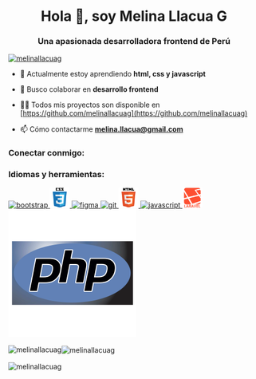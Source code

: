 <h1 align="center">Hola 👋, soy Melina Llacua G</h1>
<h3 align="center">Una apasionada desarrolladora frontend de Perú</h3>

<p align="left"> <a href ="https://github.com/ryo-ma/github-profile-trofeo"><img src="https://github-perfil-trofeo.vercel.app/?username=melinallacuag" alt="melinallacuag" /></a> </p>

- 🌱 Actualmente estoy aprendiendo **html, css y javascript**

- 👯 Busco colaborar en **desarrollo frontend**

- 👨‍💻 Todos mis proyectos son disponible en [https://github.com/melinallacuag](https://github.com/melinallacuag)

- 📫 Cómo contactarme **melina.llacua@gmail.com**

<h3 align="left">Conectar conmigo:</h3>
<p align="left">
</p>

<h3 align="left">Idiomas y herramientas:</h3>
<p align="left"> <a href="https://getbootstrap.com" target="_blank" rel="noreferrer"> <img src="https://raw.githubusercontent.com/devicons/devicon /master/icons/bootstrap/bootstrap-plain-wordmark.svg" alt="bootstrap" width="40" height="40"/> </a> <a href="https://www.w3schools.com /css/" target="_blank" rel="noreferrer"> <img src="https://raw.githubusercontent.com/devicons/devicon/master/icons/css3/css3-original-wordmark.svg" alt= "css3" width="40" height="40"/> </a> <a href="https://www.figma.com/" target="_blank" rel="noreferrer"> <img src="https://www.vectorlogo.zone/logos/figma/figma-icon.svg" alt="figma" width="40" height="40"/> </a> <a href=" https://git-scm.com/" target="_blank" rel="noreferrer"> <img src="https://www.vectorlogo.zone/logos/git-scm/git-scm-icon.svg " alt="git" ancho="40" altura="40"/> </a> <a href="https://www.w3.org/html/" target="_blank" rel="noreferrer" > <img src="https://raw.githubusercontent.com/devicons/devicon/master/icons/html5/html5-original-wordmark.svg" alt="html5" width="40" height="40"/ > </a> <a href="https://desarrollador.mozilla.org/en-US/docs/Web/JavaScript" target="_blank" rel="noreferrer"> <img src="https://raw.githubusercontent.com/devicons/devicon/master/icons/javascript/ javascript-original.svg" alt="javascript" width="40" height="40"/> </a> <a href="https://laravel.com/" target="_blank" rel="noreferrer "> <img src="https://raw.githubusercontent.com/devicons/devicon/master/icons/laravel/laravel-plain-wordmark.svg" alt="laravel" width="40" height="40" /> </a> <a href="https://www.php.net" target="_blank" rel="noreferrer"> <img src="https://raw.githubusercontent.com/devicons/devicon/master/icons/php/php-original.svg" alt="php" ancho="40" altura="40"/> </a> </p>

<p><img align="left" src="https://github-readme-stats.vercel.app/api/top-langs?username=melinallacuag&show_icons=true&locale=en&layout=compact" alt="melinallacuag" /> </p>

<p> <img align="center" src="https://github-readme-stats.vercel.app/api?username=melinallacuag&show_icons=true&locale=es" alt="melinallacuag" /> </p>

<p><img align="center" src="https://github-readme-streak-stats.herokuapp.com/?user=melinallacuag&" alt="melinallacuag" /></p>

